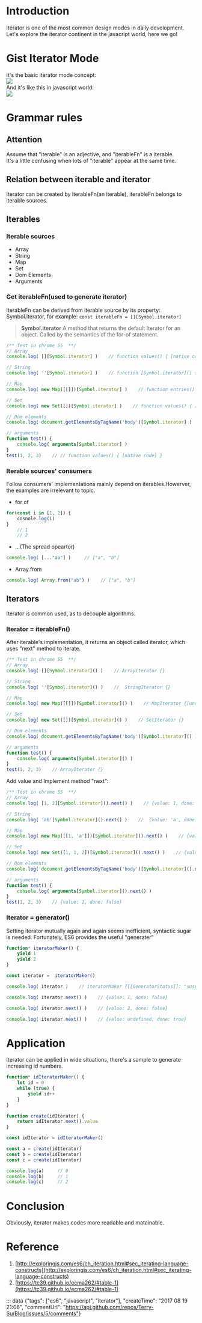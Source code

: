 # Introduction
Iterator is one of the most common design modes in daily development. Let's explore the iterator continent in the javacript world, here we go!


# Gist Iterator Mode
It's the basic iterator mode concept:   
![](https://sfault-image.b0.upaiyun.com/313/415/3134156573-59538bf9ed814_articlex)   
And it's like this in javascript world:   
![](https://sfault-image.b0.upaiyun.com/590/033/590033887-59538bd8a3857_articlex)    

# Grammar rules
## Attention
Assume that "iterable" is an adjective, and "iterableFn" is a iterable.  
It's a little confusing when lots of "iterable" appear at the same time.

## Relation between iterable and iterator
Iterator can be created by iterableFn(an iterable), iterableFn belongs to iterable sources.

## Iterables 
### Iterable sources
* Array
* String
* Map
* Set
* Dom Elements
* Arguments

### Get iterableFn(used to generate iterator)
IterableFn can be derived from iterable source by its property: Symbol.iterator, for example: `const iterableFn = [][Symbol.iterator]`
> **Symbol.iterator**
> A method that returns the default Iterator for an object. Called by the semantics of the for-of statement.

```js
/** Test in chrome 55  **/
// Array
console.log( [][Symbol.iterator] )    // function values() { [native code] }

// String
console.log( ''[Symbol.iterator] )    // function [Symbol.iterator]() { [native code] }

// Map
console.log( new Map([[]])[Symbol.iterator] )    // function entries() { [native code] }

// Set
console.log( new Set([])[Symbol.iterator] )    // function values() { [native code] }

// Dom elements
console.log( document.getElementsByTagName('body')[Symbol.iterator] )    // function values() { [native code] }

// arguments
function test() {
	console.log( arguments[Symbol.iterator] )
}
test(1, 2, 3)    // // function values() { [native code] }
```

### Iterable sources' consumers
Follow consumers' implementations mainly depend on iterables.Howerver, the examples are irrelevant to topic.
* for of
```js
for(const i in [1, 2]) {
    cosnole.log(i)
}     
    // 1
    // 2
```
* ...(The spread opeartor)
```js
console.log( [..."ab"] )     // ["a", "b"]
```
* Array.from
```js
console.log( Array.from("ab") )    // ["a", "b"]
```

## Iterators
Iterator is common used, as to decouple algorithms.
### Iterator = iterableFn()
After iterable's implementation, it returns an object called iterator, which uses "next" method to iterate.
```js
/** Test in chrome 55  **/
// Array
console.log( [][Symbol.iterator]() )    // ArrayIterator {}

// String
console.log( ''[Symbol.iterator]() )    //  StringIterator {}

// Map
console.log( new Map([[]])[Symbol.iterator]() )    // MapIterator {[undefined, undefined]}

// Set
console.log( new Set([])[Symbol.iterator]() )    // SetIterator {}

// Dom elements
console.log( document.getElementsByTagName('body')[Symbol.iterator]() )    // ArrayIterator {}

// arguments
function test() {
	console.log( arguments[Symbol.iterator]() )
}
test(1, 2, 3)    // ArrayIterator {}
```
Add value and Implement method "next":
```js
/** Test in chrome 55  **/
// Array
console.log( [1, 2][Symbol.iterator]().next() )    // {value: 1, done: false}

// String
console.log( 'ab'[Symbol.iterator]().next() )    //  {value: 'a', done: false}

// Map
console.log( new Map([[1, 'a']])[Symbol.iterator]().next() )    // {value: [1, 'a'], done: false}

// Set
console.log( new Set([1, 1, 2])[Symbol.iterator]().next() )    // {value1: , done: false}

// Dom elements
console.log( document.getElementsByTagName('body')[Symbol.iterator]().next() )    // {value: body(dom), done: false}

// arguments
function test() {
	console.log( arguments[Symbol.iterator]().next() )
}
test(1, 2, 3)    // {value: 1, done: false}
```

### Iterator = generator() 
Setting iterator mutually again and again seems inefficient, syntactic sugar is needed. Fortunately, ES6 provides the useful "generater"
```js
function* iteratorMaker() {
    yield 1
    yield 2
}

const iterator =  iteratorMaker()

console.log( iterator )    // iteratorMaker {[[GeneratorStatus]]: "suspended", [[GeneratorReceiver]]: Window, [[GeneratorLocation]]: Object}

console.log( iterator.next() )    // {value: 1, done: false}

console.log( iterator.next() )    // {value: 2, done: false}

console.log( iterator.next() )    // {value: undefined, done: true}
```


# Application
Iterator can be applied in wide situations, there's a sample to generate increasing id numbers.
```js
function* idIteratorMaker() {
    let id = 0
    while (true) {
    	yield id++
    }
}

function create(idIterator) {
	return idIterator.next().value
}

const idIterator = idIteratorMaker()

const a = create(idIterator)
const b = create(idIterator)
const c = create(idIterator)

console.log(a)     // 0
console.log(b)     // 1
console.log(c)     // 2
```


# Conclusion
Obviously, iterator makes codes more readable and matainable.  





# Reference
1. [http://exploringjs.com/es6/ch_iteration.html#sec_iterating-language-constructs](http://exploringjs.com/es6/ch_iteration.html#sec_iterating-language-constructs)  
2. [https://tc39.github.io/ecma262/#table-1](https://tc39.github.io/ecma262/#table-1)

::: data {"tags": ["es6", "javascript", "iterator"], "createTime": "2017 08 19 21:06", "commentUrl": "https://api.github.com/repos/Terry-Su/Blog/issues/5/comments"}